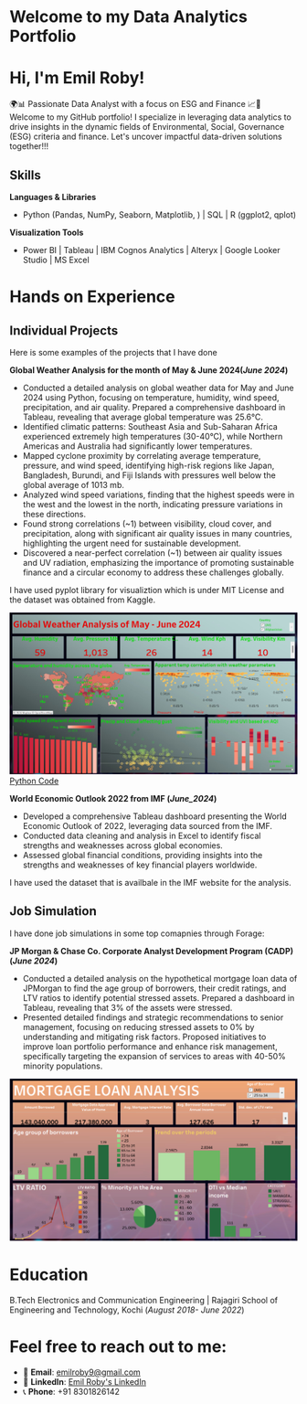 # Welcome to my Data Analytics Portfolio

# Hi, I'm Emil Roby!
🌍📊 Passionate Data Analyst with a focus on ESG and Finance 📈💼
Welcome to my GitHub portfolio! I specialize in leveraging data analytics to drive insights in the dynamic fields of Environmental, Social, Governance (ESG) criteria and finance.  Let's uncover impactful data-driven solutions together!!!

## Skills
**Languages & Libraries**
- Python (Pandas, NumPy, Seaborn, Matplotlib, ) |  SQL | R (ggplot2, qplot)

**Visualization Tools**
- Power BI | Tableau | IBM Cognos Analytics | Alteryx | Google Looker Studio | MS Excel

# Hands on Experience

## Individual Projects
Here is some examples of the projects that I have done

**Global Weather Analysis for the month of May &  June 2024(_June 2024_)**
- Conducted a detailed analysis on global weather data for May and June 2024 using Python, focusing on temperature, humidity, wind speed, precipitation, and air quality. Prepared a comprehensive dashboard in Tableau, revealing that average global temperature was 25.6°C.
- Identified climatic patterns: Southeast Asia and Sub-Saharan Africa experienced extremely high temperatures (30-40°C), while Northern Americas and Australia had significantly lower temperatures.
- Mapped cyclone proximity by correlating average temperature, pressure, and wind speed, identifying high-risk regions like Japan, Bangladesh, Burundi, and Fiji Islands with pressures well below the global average of 1013 mb.
- Analyzed wind speed variations, finding that the highest speeds were in the west and the lowest in the north, indicating pressure variations in these directions.
- Found strong correlations (~1) between visibility, cloud cover, and precipitation, along with significant air quality issues in many countries, highlighting the urgent need for sustainable development.
- Discovered a near-perfect correlation (~1) between air quality issues and UV radiation, emphasizing the importance of promoting sustainable finance and a circular economy to address these challenges globally.

I have used pyplot library for visualiztion which is under MIT License and the dataset was obtained from Kaggle.

![Global Weather Analysis Dashboard](assets/Global_Weather_Analysis_2024.png)
[Python Code](codes/Global_Weather_Analysis_May_June_2024.ipynb)

**World Economic Outlook 2022 from IMF (_June_2024_)**
- Developed a comprehensive Tableau dashboard presenting the World Economic Outlook of 2022, leveraging data sourced from the IMF.
- Conducted data cleaning and analysis in Excel to identify fiscal strengths and weaknesses across global economies.
- Assessed global financial conditions, providing insights into the strengths and weaknesses of key financial players worldwide.

I have used the dataset that is availbale in the IMF website for the analysis.


## Job Simulation
I have done job simulations in some top comapnies through Forage:

**JP Morgan & Chase Co. Corporate Analyst Development Program (CADP) (_June 2024_)**
- Conducted a detailed analysis on the hypothetical mortgage loan data of JPMorgan to find the age group of borrowers, their credit ratings, and LTV ratios to identify potential stressed assets. Prepared a
  dashboard in Tableau, revealing that 3% of the assets were stressed.
- Presented detailed findings and strategic recommendations to senior management, focusing on reducing stressed assets to 0% by understanding and mitigating risk factors. Proposed initiatives to improve loan 
  portfolio performance and enhance risk management, specifically targeting the expansion of services to areas with 40-50% minority populations.

![JP Morgan Mortgage Loan Dashboard](assets/JP_Morgan_Loan_Data_Tableau_Tempplate.png)

# Education
B.Tech Electronics and Communication Engineering | Rajagiri School of Engineering and Technology, Kochi (_August 2018- June 2022_)

# Feel free to reach out to me:
- 📧 **Email**: [emilroby9@gmail.com](mailto:emilroby9@gmail.com)
- 🔗 **LinkedIn**: [Emil Roby's LinkedIn](https://www.linkedin.com/in/emil-roby-878792314/)
- 📞 **Phone**: +91 8301826142
